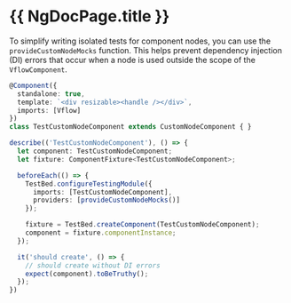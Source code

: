 # {{ NgDocPage.title }}

To simplify writing isolated tests for component nodes, you can use the `provideCustomNodeMocks` function. This helps prevent dependency injection (DI) errors that occur when a node is used outside the scope of the `VflowComponent`.

```ts
@Component({
  standalone: true,
  template: `<div resizable><handle /></div>`,
  imports: [Vflow]
})
class TestCustomNodeComponent extends CustomNodeComponent { }

describe(('TestCustomNodeComponent'), () => {
  let component: TestCustomNodeComponent;
  let fixture: ComponentFixture<TestCustomNodeComponent>;

  beforeEach(() => {
    TestBed.configureTestingModule({
      imports: [TestCustomNodeComponent],
      providers: [provideCustomNodeMocks()]
    });

    fixture = TestBed.createComponent(TestCustomNodeComponent);
    component = fixture.componentInstance;
  });

  it('should create', () => {
    // should create without DI errors
    expect(component).toBeTruthy();
  });
})
```
